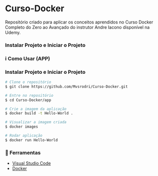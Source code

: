 # Curso-Docker
Repositório criado para aplicar os conceitos aprendidos no Curso Docker Completo do Zero ao Avançado do instrutor Andre Iacono disponível na Udemy.

### Instalar Projeto e Iniciar o Projeto

### :information_source: Como Usar (APP)

### Instalar Projeto e Iniciar o Projeto

```bash
# Clone o repositório
$ git clone https://github.com/Mvsrodri/Curso-Docker.git

# Entre no repositório
$ cd Curso-Docker/app

# Crie a imagem da aplicação
$ docker build -t Hello-World .

# Visualizar a imagem criada
$ docker images

# Rodar aplicação
$ docker run Hello-World

```

### :hammer: Ferramentas

- [Visual Studio Code](https://code.visualstudio.com/)
- [Docker](https://www.docker.com/products/docker-desktop/)
